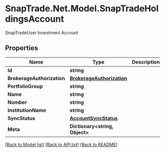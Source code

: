 # SnapTrade.Net.Model.SnapTradeHoldingsAccount
SnapTradeUser Investment Account

## Properties

Name | Type | Description | Notes
------------ | ------------- | ------------- | -------------
**Id** | **string** |  | [optional] 
**BrokerageAuthorization** | [**BrokerageAuthorization**](BrokerageAuthorization.md) |  | [optional] 
**PortfolioGroup** | **string** |  | [optional] 
**Name** | **string** |  | [optional] 
**Number** | **string** |  | [optional] 
**InstitutionName** | **string** |  | [optional] 
**SyncStatus** | [**AccountSyncStatus**](AccountSyncStatus.md) |  | [optional] 
**Meta** | **Dictionary&lt;string, Object&gt;** |  | [optional] 

[[Back to Model list]](../README.md#documentation-for-models) [[Back to API list]](../README.md#documentation-for-api-endpoints) [[Back to README]](../README.md)


